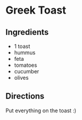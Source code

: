 # Greek Toast

## Ingredients

* 1 toast
* hummus
* feta
* tomatoes
* cucumber
* olives

## Directions
Put everything on the toast :)
